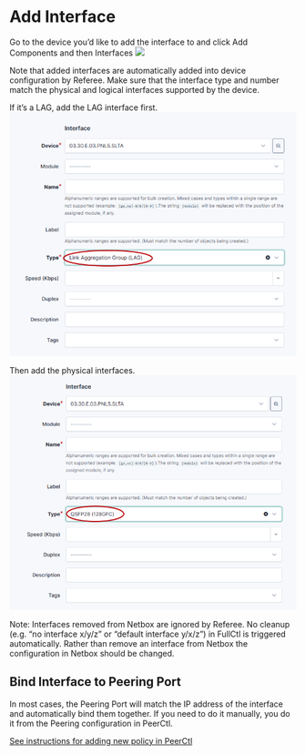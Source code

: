 # Add Interface

Go to the device you’d like to add the interface to and click Add Components and then Interfaces
   ![](img/peergroupstab.png)

Note that added interfaces are automatically added into device configuration by Referee. Make sure that the interface type and number match the physical and logical interfaces supported by the device.

If it’s a LAG, add the LAG interface first.
   ![](img/lag.png)

Then add the physical interfaces.
   ![](img/physical.png)

Note: Interfaces removed from Netbox are ignored by Referee. No cleanup (e.g. “no interface x/y/z” or “default interface y/x/z”) in FullCtl is triggered automatically. Rather than remove an interface from Netbox the configuration in Netbox should be changed. 

## Bind Interface to Peering Port
In most cases, the Peering Port will match the IP address of the interface and automatically bind them together. If you need to do it manually, you do it from the Peering configuration in PeerCtl.

[See instructions for adding new policy in PeerCtl](../PeerCtl/Set-Policy-Device-Type.md)  
